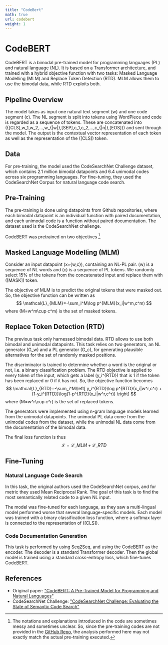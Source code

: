 ```yaml
---
title: "CodeBert"
math: true
url: codebert
weight: 1
---
```

# CodeBERT

CodeBERT is a bimodal pre-trained model for programming languages (PL) and natural language (NL). It is based on a Transformer architecture, and trained with a hybrid objective function with two tasks: Masked Language Modelling (MLM) and Replace Token Detection (RTD). MLM allows them to use the bimodal data, while RTD exploits both.

## Pipeline Overview

The model takes as input one natural text segment \(w\) and one code segment \(c\). The NL segment is split into tokens using WordPiece and code is regarded as a sequence of tokens. These are concatenated into \(\{[CLS],w_1,w_2,...,w_{|w|},[SEP],c_1,c_2,...,c_{|n|},[EOS]\}\) and sent through the model. The output is the contextual vector representation of each token as well as the representation of the \([CLS]\) token.

## Data

For pre-training, the model used the CodeSearchNet Challenge dataset, which contains 2.1 million bimodal datapoints and 6.4 unimodal codes across six programming languages. For fine-tuning, they used the CodeSearchNet Corpus for natural language code search.

## Pre-Training

The pre-training is done using datapoints from Github repositories, where each bimodal datapoint is an individual function with paired documentation, and each unimodal code is a function without paired documentation. The dataset used is the CodeSearchNet challenge.

CodeBERT was pretrained on two objectives [^1].

[^1]: The notations and explanations introduced in the code are sometimes messy and sometimes unclear. So, since the pre-training codes are not provided in the [GitHub Repo](https://github.com/microsoft/CodeBERT), the analysis performed here may not exactly match the actual pre-training executed.

## Masked Language Modelling (MLM)

Consider an input datapoint \(x=\{w,c\}\), containing an NL-PL pair. \(w\) is a sequence of NL words and \(c\) is a sequence of PL tokens. We randomly select 15\% of the tokens from the concatenated input and replace them with \([MASK]\) token. 

The objective of MLM is to predict the original tokens that were masked out. So, the objective function can be written as
$$
    \mathcal{L}_{MLM}=-\sum_i^M\log p^{MLM}(x_i|w^m,c^m)
$$
where \(M=w^m\cup c^m\) is the set of masked tokens.

## Replace Token Detection (RTD)

The previous task only harnessed bimodal data. RTD allows to use both bimodal and unimodal datapoints. This task relies on two generators, an NL generator \(G_w\) and a PL generator \(G_c\), for generating plausible alternatives for the set of randomly masked positions. 

The discriminator is trained to determine whether a word is the original or not, i.e. a binary classification problem. The RTD objective is applied to every token of the input, which gets a label \(y_i^{RTD}\) that is 1 if the token has been replaced or 0 if it has not. So, the objective function becomes
$$
\mathcal{L}_{RTD}=-\sum_i^M\left[ y_i^{RTD}\log p^{RTD}(x_i|w^r,c^r) + (1-y_i^{RTD})\log(1-p^{RTD}(x_i|w^r,c^r)) \right]
$$
where \(M=w^r\cup c^r\) is the set of replaced tokens.

The generators were implemented using n-gram language models learned from the unimodal datapoints. The unimodal PL data come from the unimodal codes from the dataset, while the unimodal NL data come from the documentation of the bimodal data. 

The final loss function is thus
$$
\mathcal{L}= \mathcal{L}\_{MLM} + \mathcal{L}\_{RTD}
$$

## Fine-Tuning

### Natural Language Code Search

In this task, the original authors used the CodeSearchNet corpus, and for metric they used Mean Reciprocal Rank. The goal of this task is to find the most semantically related code to a given NL input.

The model was fine-tuned for each language, as they saw a multi-lingual model performed worse that several language-specific models. Each model was trained with a binary classification loss function, where a softmax layer is connected to the representation of \([CLS]\).

### Code Documentation Generation

This task is performed by using Seq2Seq, and using the CodeBERT as the encoder. The decoder is a standard Transformer decoder. Then the global model is trained using a standard cross-entropy loss, which fine-tunes CodeBERT.

## References

- Original paper: ["CodeBERT: A Pre-Trained Model for Programming and Natural Languages"](https://arxiv.org/abs/2002.08155)
- CodeSearchNet Challenge: ["CodeSearchNet Challenge: Evaluating the State of Semantic Code Search"](https://arxiv.org/abs/1909.09436)